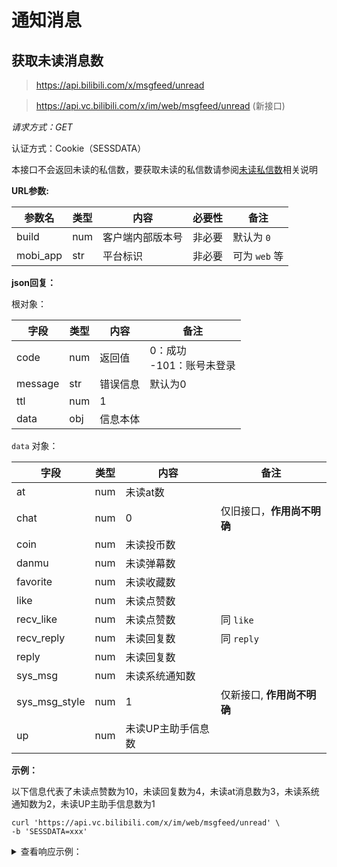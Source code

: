 # 通知消息

## 获取未读消息数

> https://api.bilibili.com/x/msgfeed/unread

> https://api.vc.bilibili.com/x/im/web/msgfeed/unread (新接口)

*请求方式：GET*

认证方式：Cookie（SESSDATA）

本接口不会返回未读的私信数，要获取未读的私信数请参阅[未读私信数](private_msg.md#未读私信数)相关说明

**URL参数:**

| 参数名   | 类型 | 内容             | 必要性 | 备注                      |
| -------- | ---- | ---------------- | ------ | ------------------------- |
| build    | num  | 客户端内部版本号 | 非必要 | 默认为 `0`                |
| mobi_app | str  | 平台标识         | 非必要 | 可为 `web` 等             |

**json回复：**

根对象：

| 字段    | 类型 | 内容     | 备注                          |
| ------- | ---- | -------- | ----------------------------- |
| code    | num  | 返回值   | 0：成功<br />-101：账号未登录 |
| message | str  | 错误信息 | 默认为0                       |
| ttl     | num  | 1        |                               |
| data    | obj  | 信息本体 |                               |

`data` 对象：

| 字段          | 类型 | 内容               | 备注                       |
| ------------- | ---- | ------------------ | -------------------------- |
| at            | num  | 未读at数           |                            |
| chat          | num  | 0                  | 仅旧接口，**作用尚不明确** |
| coin          | num  | 未读投币数         |                            |
| danmu         | num  | 未读弹幕数         |                            |
| favorite      | num  | 未读收藏数         |                            |
| like          | num  | 未读点赞数         |                            |
| recv_like     | num  | 未读点赞数         | 同 `like`                  |
| recv_reply    | num  | 未读回复数         | 同 `reply`                 |
| reply         | num  | 未读回复数         |                            |
| sys_msg       | num  | 未读系统通知数     |                            |
| sys_msg_style | num  | 1                  | 仅新接口, **作用尚不明确** |
| up            | num  | 未读UP主助手信息数 |                            |

**示例：**

以下信息代表了未读点赞数为10，未读回复数为4，未读at消息数为3，未读系统通知数为2，未读UP主助手信息数为1

```shell
curl 'https://api.vc.bilibili.com/x/im/web/msgfeed/unread' \
-b 'SESSDATA=xxx'
```

<details>
<summary>查看响应示例：</summary>

```json
{
	"code": 0,
	"message": "0",
	"ttl": 1,
	"data": {
		"at": 3,
		"chat": 0,
		"coin": 0,
		"danmu": 0,
		"favorite": 0,
		"like": 10,
		"recv_like": 10,
		"recv_reply": 4,
		"reply": 4,
		"sys_msg": 2,
		"sys_msg_style": 1,
		"up": 1
	}
}
```

</details>

